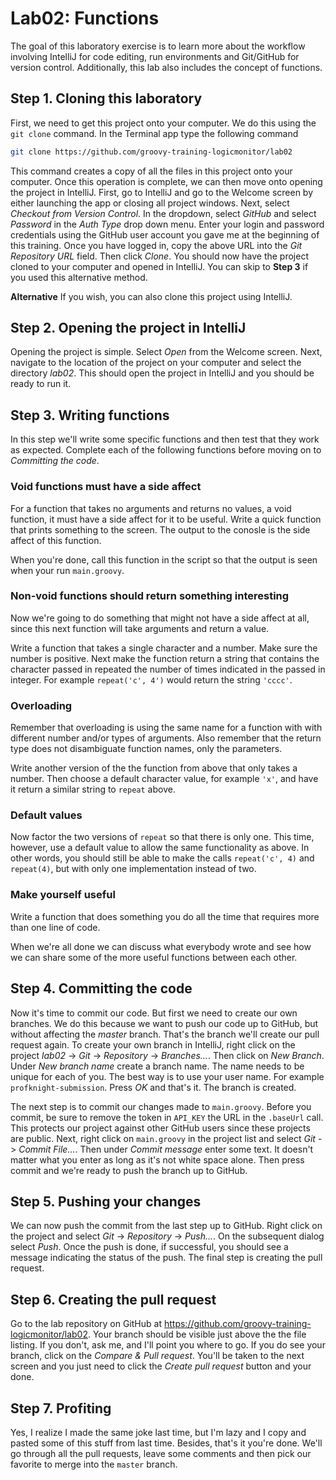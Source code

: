 # Lab02: Functions

The goal of this laboratory exercise is to learn more about the workflow involving IntelliJ for code editing, run environments and Git/GitHub for version control. Additionally, this lab also includes the concept of functions.

## Step 1. Cloning this laboratory

First, we need to get this project onto your computer. We do this using the `git clone` command. In the Terminal app type the following command

```bash
git clone https://github.com/groovy-training-logicmonitor/lab02
```

This command creates a copy of all the files in this project onto your computer. Once this operation is complete, we can then move onto opening the project in IntelliJ. First, go to IntelliJ and go to the Welcome screen by either launching the app or closing all project windows. Next, select *Checkout from Version Control*. In the dropdown, select *GitHub* and select *Password* in the *Auth Type* drop down menu. Enter your login and password credentials using the GitHub user account you gave me at the beginning of this training. Once you have logged in, copy the above URL into the *Git Repository URL* field. Then click *Clone*. You should now have the project cloned to your computer and opened in IntelliJ. You can skip to **Step 3** if you used this alternative method.

**Alternative** If you wish, you can also clone this project using IntelliJ. 

## Step 2. Opening the project in IntelliJ

Opening the project is simple. Select *Open* from the Welcome screen. Next, navigate to the location of the project on your computer and select the directory *lab02*. This should open the project in IntelliJ and you should be ready to run it.

## Step 3. Writing functions

In this step we'll write some specific functions and then test that they work as expected. Complete each of the following functions before moving on to *Committing the code*.

### Void functions must have a side affect

For a function that takes no arguments and returns no values, a void function, it must have a side affect for it to be useful. Write a quick function that prints something to the screen. The output to the conosle is the side affect of this function.

When you're done, call this function in the script so that the output is seen when your run `main.groovy`.

### Non-void functions should return something interesting

Now we're going to do something that might not have a side affect at all, since this next function will take arguments and return a value.

Write a function that takes a single character and a number. Make sure the number is positive. Next make the function return a string that contains the character passed in repeated the number of times indicated in the passed in integer. For example `repeat('c', 4')` would return the string `'cccc'`.

### Overloading

Remember that overloading is using the same name for a function with with different number and/or types of arguments. Also remember that the return type does not disambiguate function names, only the parameters.

Write another version of the the function from above that only takes a number. Then choose a default character value, for example `'x'`, and have it return a similar string to `repeat` above.

### Default values

Now factor the two versions of `repeat` so that there is only one. This time, however, use a default value to allow the same functionality as above. In other words, you should still be able to make the calls `repeat('c', 4)` and `repeat(4)`, but with only one implementation instead of two. 

### Make yourself useful

Write a function that does something you do all the time that requires more than one line of code. 

When we're all done we can discuss what everybody wrote and see how we can share some of the more useful functions between each other.

## Step 4. Committing the code

Now it's time to commit our code. But first we need to create our own branches. We do this because we want to push our code up to GitHub, but without affecting the *master* branch. That's the branch we'll create our pull request again. To create your own branch in IntelliJ, right click on the project *lab02* -> *Git* -> *Repository* -> *Branches...*. Then click on *New Branch*. Under *New branch name* create a branch name. The name needs to be unique for each of you. The best way is to use your user name. For example `profknight-submission`. Press *OK* and that's it. The branch is created.

The next step is to commit our changes made to `main.groovy`. Before you commit, be sure to remove the token in `API_KEY` the URL in the `.baseUrl` call. This protects our project against other GitHub users since these projects are public. Next, right click on `main.groovy` in the project list and select *Git* -> *Commit File...*. Then under *Commit message* enter some text. It doesn't matter what you enter as long as it's not white space alone. Then press commit and we're ready to push the branch up to GitHub.

## Step 5. Pushing your changes

We can now push the commit from the last step up to GitHub. Right click on the project and select *Git* -> *Repository* -> *Push...*. On the subsequent dialog select *Push*. Once the push is done, if successful, you should see a message indicating the status of the push. The final step is creating the pull request.

## Step 6. Creating the pull request

Go to the lab repository on GitHub at https://github.com/groovy-training-logicmonitor/lab02. Your branch should be visible just above the the file listing. If you don't, ask me, and I'll point you where to go. If you do see your branch, click on the *Compare & Pull request*. You'll be taken to the next screen and you just need to click the *Create pull request* button and your done. 

## Step 7. Profiting

Yes, I realize I made the same joke last time, but I'm lazy and I copy and pasted some of this stuff from last time. Besides, that's it you're done. We'll go through all the pull requests, leave some comments and then pick our favorite to merge into the `master` branch.

